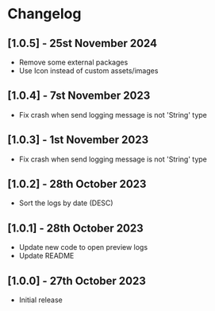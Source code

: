 # Changelog

## [1.0.5] - 25st November 2024

* Remove some external packages
* Use Icon instead of custom assets/images

## [1.0.4] - 7st November 2023

* Fix crash when send logging message is not 'String' type

## [1.0.3] - 1st November 2023

* Fix crash when send logging message is not 'String' type

## [1.0.2] - 28th October 2023

* Sort the logs by date (DESC)

## [1.0.1] - 28th October 2023

* Update new code to open preview logs
* Update README

## [1.0.0] - 27th October 2023

* Initial release